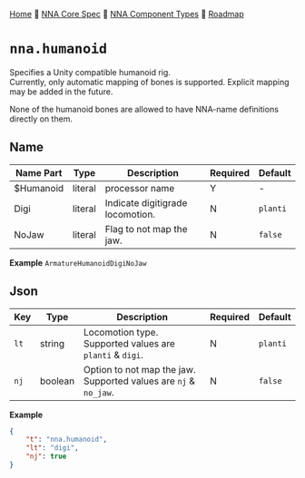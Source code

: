 [Home](../../readme.md) 🔶 [NNA Core Spec](../../nna_spec.md) 🔶 [NNA Component Types](../../nna_component_types.md) 🔶 [Roadmap](../../roadmap.md)

# `nna.humanoid`
Specifies a Unity compatible humanoid rig.\
Currently, only automatic mapping of bones is supported. Explicit mapping may be added in the future.

None of the humanoid bones are allowed to have NNA-name definitions directly on them.

## Name
| Name Part | Type | Description | Required | Default |
| --- | --- | --- | --- | --- |
| $Humanoid | literal | processor name | Y | - |
| Digi | literal | Indicate digitigrade locomotion. | N | `planti` |
| NoJaw | literal | Flag to not map the jaw. | N | `false` |

**Example**
`ArmatureHumanoidDigiNoJaw`

## Json
| Key | Type | Description | Required | Default |
| --- | --- | --- | --- | --- |
| `lt` | string | Locomotion type. Supported values are `planti` & `digi`. | N | `planti` |
| `nj` | boolean | Option to not map the jaw. Supported values are `nj` & `no_jaw`. | N | `false` |

**Example**
``` json
{
	"t": "nna.humanoid",
	"lt": "digi",
	"nj": true
}
```

